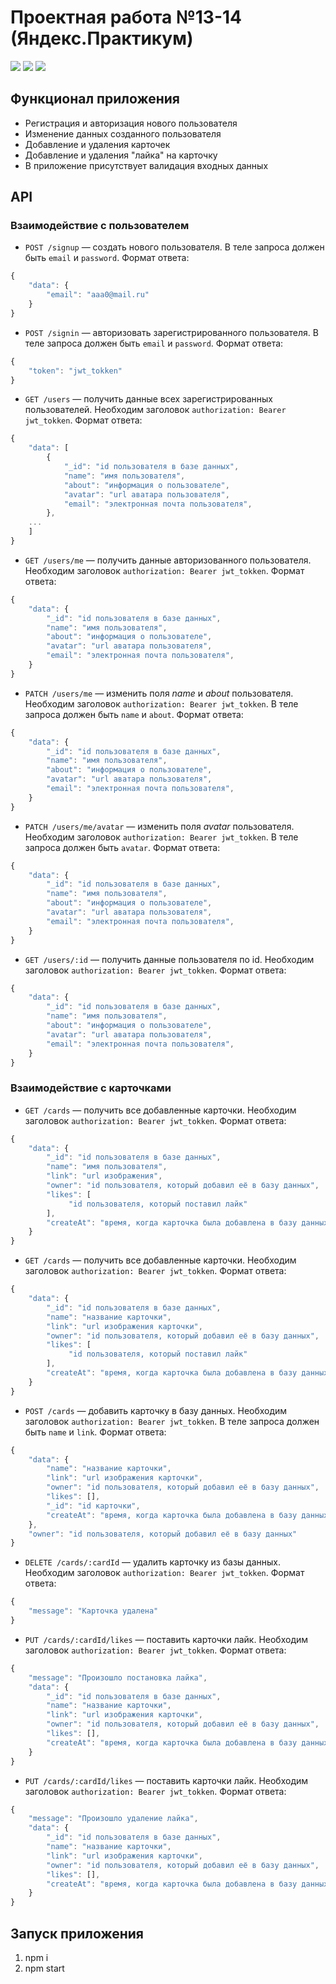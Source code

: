 # Проектная работа №13-14 (Яндекс.Практикум)

![](https://shields.io/badge/-JavaScript-yellow)
![](https://shields.io/badge/-Node.js-3E863D)
![](https://shields.io/badge/-MongoDB-00E661)

## Функционал приложения 

* Регистрация и авторизация нового пользователя
* Изменение данных созданного пользователя
* Добавление и удаления карточек
* Добавление и удаления "лайка" на карточку
* В приложение присутствует валидация входных данных

## API

### Взаимодействие с пользователем 

* `POST /signup` — создать нового пользователя. В теле запроса должен быть `email` и `password`. Формат ответа: 
```ts
{
    "data": {
        "email": "aaa0@mail.ru"
    }
}
```

* `POST /signin` — авторизовать зарегистрированного пользователя. В теле запроса должен быть `email` и `password`. Формат ответа: 
```ts
{
    "token": "jwt_tokken"
}
```

* `GET /users` — получить данные всех зарегистрированных пользователей. Необходим заголовок `authorization: Bearer jwt_tokken`. Формат ответа: 
```ts
{
    "data": [ 
        {
            "_id": "id пользователя в базе данных",
            "name": "имя пользователя",
            "about": "информация о пользователе",
            "avatar": "url аватара пользователя",
            "email": "электронная почта пользователя",
        },
    ...
    ]
}
```

* `GET /users/me` — получить данные авторизованного пользователя. Необходим заголовок `authorization: Bearer jwt_tokken`. Формат ответа: 
```ts
{
    "data": {
        "_id": "id пользователя в базе данных",
        "name": "имя пользователя",
        "about": "информация о пользователе",
        "avatar": "url аватара пользователя",
        "email": "электронная почта пользователя",
    }
}
```

* `PATCH /users/me` — изменить поля *name* и *about* пользователя. Необходим заголовок `authorization: Bearer jwt_tokken`. В теле запроса должен быть `name` и `about`. Формат ответа: 
```ts
{
    "data": {
        "_id": "id пользователя в базе данных",
        "name": "имя пользователя",
        "about": "информация о пользователе",
        "avatar": "url аватара пользователя",
        "email": "электронная почта пользователя",
    }
}
```

* `PATCH /users/me/avatar` — изменить поля *avatar* пользователя. Необходим заголовок `authorization: Bearer jwt_tokken`. В теле запроса должен быть `avatar`. Формат ответа: 
```ts
{
    "data": {
        "_id": "id пользователя в базе данных",
        "name": "имя пользователя",
        "about": "информация о пользователе",
        "avatar": "url аватара пользователя",
        "email": "электронная почта пользователя",
    }
}
```

* `GET /users/:id` — получить данные пользователя по id. Необходим заголовок `authorization: Bearer jwt_tokken`. Формат ответа: 
```ts
{
    "data": {
        "_id": "id пользователя в базе данных",
        "name": "имя пользователя",
        "about": "информация о пользователе",
        "avatar": "url аватара пользователя",
        "email": "электронная почта пользователя",
    }
}
```

### Взаимодействие с карточками

* `GET /cards` — получить все добавленные карточки. Необходим заголовок `authorization: Bearer jwt_tokken`. Формат ответа: 
```ts
{
    "data": {
        "_id": "id пользователя в базе данных",
        "name": "имя пользователя",
        "link": "url изображения",
        "owner": "id пользователя, который добавил её в базу данных",
        "likes": [
             "id пользователя, который поставил лайк"
        ],
        "createAt": "время, когда карточка была добавлена в базу данных",
    }
}
```

* `GET /cards` — получить все добавленные карточки. Необходим заголовок `authorization: Bearer jwt_tokken`. Формат ответа: 
```ts
{
    "data": {
        "_id": "id пользователя в базе данных",
        "name": "название карточки",
        "link": "url изображения карточки",
        "owner": "id пользователя, который добавил её в базу данных",
        "likes": [
             "id пользователя, который поставил лайк"
        ],
        "createAt": "время, когда карточка была добавлена в базу данных",
    }
}
```

* `POST /cards` — добавить карточку в базу данных. Необходим заголовок `authorization: Bearer jwt_tokken`. В теле запроса должен быть `name` и `link`. Формат ответа: 
```ts
{
    "data": {
        "name": "название карточки",
        "link": "url изображения карточки",
        "owner": "id пользователя, который добавил её в базу данных",
        "likes": [],
        "_id": "id карточки",
        "createAt": "время, когда карточка была добавлена в базу данных",
    },
    "owner": "id пользователя, который добавил её в базу данных"
}
```


* `DELETE /cards/:cardId` — удалить карточку из базы данных. Необходим заголовок `authorization: Bearer jwt_tokken`. Формат ответа: 
```ts
{
    "message": "Карточка удалена"
}
```

* `PUT /cards/:cardId/likes` — поставить карточки лайк. Необходим заголовок `authorization: Bearer jwt_tokken`. Формат ответа: 
```ts
{
    "message": "Произошло постановка лайка",
    "data": {
        "_id": "id пользователя в базе данных",
        "name": "название карточки",
        "link": "url изображения карточки",
        "owner": "id пользователя, который добавил её в базу данных",
        "likes": [],
        "createAt": "время, когда карточка была добавлена в базу данных",
    }
}
```

* `PUT /cards/:cardId/likes` — поставить карточки лайк. Необходим заголовок `authorization: Bearer jwt_tokken`. Формат ответа: 
```ts
{
    "message": "Произошло удаление лайка",
    "data": {
        "_id": "id пользователя в базе данных",
        "name": "название карточки",
        "link": "url изображения карточки",
        "owner": "id пользователя, который добавил её в базу данных",
        "likes": [],
        "createAt": "время, когда карточка была добавлена в базу данных",
    }
}
```

## Запуск приложения
1. npm i
2. npm start



